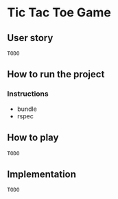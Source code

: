 # Tic Tac Toe Game
## User story
```
TODO
```

## How to run the  project
### Instructions

- bundle
- rspec

## How to play

```
TODO
```

## Implementation
```
TODO
```
